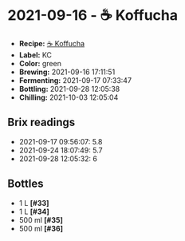 # 2021-09-16 - ☕️ Koffucha

* **Recipe:** [☕️ Koffucha](../../recipes/koffucha.md)
* **Label:** KC
* **Color:** green
* **Brewing:** 2021-09-16 17:11:51
* **Fermenting:** 2021-09-17 07:33:47
* **Bottling:** 2021-09-28 12:05:38
* **Chilling:** 2021-10-03 12:05:04

## Brix readings

* 2021-09-17 09:56:07: 5.8
* 2021-09-24 18:07:49: 5.7
* 2021-09-28 12:05:32: 6

## Bottles

* 1 L **[#33]**
* 1 L **[#34]**
* 500 ml **[#35]**
* 500 ml **[#36]**
